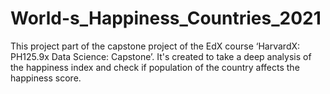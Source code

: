 # World-s_Happiness_Countries_2021
This project part of the capstone project of the EdX course ‘HarvardX: PH125.9x Data Science: Capstone’. It's created to take a deep analysis of the happiness index and check if population of the country affects the happiness score.
